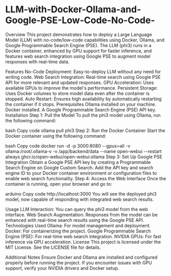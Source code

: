 # LLM-with-Docker-Ollama-and-Google-PSE-Low-Code-No-Code-
Overview
This project demonstrates how to deploy a Large Language Model (LLM) with no-code/low-code capabilities using Docker, Ollama, and Google Programmable Search Engine (PSE). The LLM (phi3) runs in a Docker container, enhanced by GPU support for faster inference, and features web search integration using Google PSE to augment model responses with real-time data.

Features
No-Code Deployment: Easy-to-deploy LLM without any need for writing code.
Web Search Integration: Real-time search using Google PSE API for more relevant and updated responses.
GPU Acceleration: Uses available GPUs to improve the model's performance.
Persistent Storage: Uses Docker volumes to store model data even after the container is stopped.
Auto Restart: Ensures high availability by automatically restarting the container if it stops.
Prerequisites
Ollama installed on your machine.
Docker installed.
A Google Programmable Search Engine (PSE) API key.
Installation
Step 1: Pull the Model
To pull the phi3 model using Ollama, run the following command:

bash
Copy code
ollama pull phi3
Step 2: Run the Docker Container
Start the Docker container using the following command:

bash
Copy code
docker run -d -p 3000:8080 --gpus=all -v ollama:/root/.ollama-v -v /app/backend/data --name open-webui --restart always ghcr.io/open-webui/open-webui:ollama
Step 3: Set Up Google PSE Integration
Obtain a Google PSE API key by creating a Programmable Search Engine on Google Custom Search.
Add the API key and search engine ID to your Docker container environment or configuration files to enable web search functionality.
Step 4: Access the Web Interface
Once the container is running, open your browser and go to:

arduino
Copy code
http://localhost:3000
You will see the deployed phi3 model, now capable of responding with integrated web search results.

Usage
LLM Interaction: You can query the phi3 model from the web interface.
Web Search Augmentation: Responses from the model can be enhanced with real-time search results using the Google PSE API.
Technologies Used
Ollama: For model management and deployment.
Docker: For containerizing the project.
Google Programmable Search Engine (PSE): For real-time web search integration.
NVIDIA GPUs: For fast inference via GPU acceleration.
License
This project is licensed under the MIT License. See the LICENSE file for details.

Additional Notes
Ensure Docker and Ollama are installed and configured properly before running the project.
If you encounter issues with GPU support, verify your NVIDIA drivers and Docker setup.
